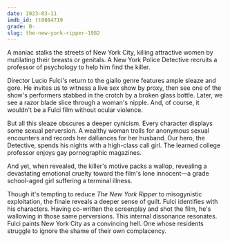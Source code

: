 ```yaml
---
date: 2023-03-11
imdb_id: tt0084719
grade: B-
slug: the-new-york-ripper-1982
---
```


A maniac stalks the streets of New York City, killing attractive women by mutilating their breasts or genitals. A New York Police Detective recruits a professor of psychology to help him find the killer.

<!-- end -->

Director Lucio Fulci's return to the giallo genre features ample sleaze and gore. He invites us to witness a live sex show by proxy, then see one of the show's performers stabbed in the crotch by a broken glass bottle. Later, we see a razor blade slice through a woman's nipple. And, of course, it wouldn't be a Fulci film without ocular violence.

But all this sleaze obscures a deeper cynicism. Every character displays some sexual perversion. A wealthy woman trolls for anonymous sexual encounters and records her dalliances for her husband. Our hero, the Detective, spends his nights with a high-class call girl. The learned college professor enjoys gay pornographic magazines.

And yet, when revealed, the killer's motive packs a wallop, revealing a devastating emotional cruelty toward the film's lone innocent—a grade school-aged girl suffering a terminal illness.

Though it's tempting to reduce _The New York Ripper_ to misogynistic exploitation, the finale reveals a deeper sense of guilt. Fulci identifies with his characters. Having co-written the screenplay and shot the film, he's wallowing in those same perversions. This internal dissonance resonates. Fulci paints New York City as a convincing hell. One whose residents struggle to ignore the shame of their own complacency.
